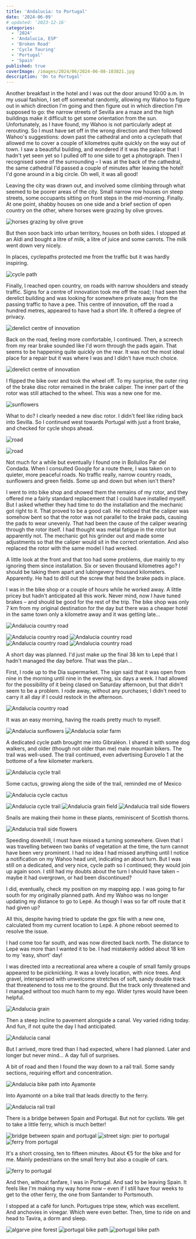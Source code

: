```yaml
---
title: 'Andalucia: to Portugal'
date: '2024-06-09'
# updated: '2023-12-16'
categories:
  - '2024'
  - 'Andalucia, ESP'
  - 'Broken Road'
  - 'Cycle Touring'
  - 'Portugal'
  - 'Spain'
published: true
coverImage: /images/2024/06/2024-06-08-103821.jpg
description: 'On to Portugal'
---
```


<script>
	import Callout from '$lib/components/Callout.svelte'
  import Img from '$lib/components/Img.svelte' 
  import DayCardHGroup from '$lib/components/DayCardHGroup.svelte' 
</script>

<section class="card">

<DayCardHGroup
    where="Sevilla &mdash; Bollullos Par del Condada"
    when="6/6/2024"
    distance="65.1 km, 626 m, 3122.3 km to date" 
  />

<p>Another breakfast in the hotel and I was out the door around 10:00 a.m. In my usual fashion,  I set off somewhat randomly, allowing my Wahoo to figure out in which direction I'm going and then figure out in which direction I'm supposed to go: the narrow streets of Sevilla are a maze and the high buildings make it difficult to get some orientation from the sun. Unfortunately, as I have found, my Wahoo is not particularly adept at rerouting. So I must have set off in the wrong direction and then followed Wahoo's suggestions: down past the cathedral and onto a cyclepath that allowed me to cover a couple of kilometres quite quickly on the way out of town. I saw a beautiful building, and wondered if it was the palace that I hadn't yet seen yet so I pulled off to one side to get a photograph. Then I recognised some of the surrounding &ndash; I was at the back of the cathedral, the same cathedral I'd passed a couple of minutes after leaving the hotel! I'd gone around in a big circle. Oh well, it was all good!</p>

<p>Leaving the city was drawn out, and involved some climbing through what seemed to be poorer areas of the city. Small narrow row houses on steep streets, some occupants sitting on front steps in the mid-morning. Finally. At one point, shabby houses on one side and a brief section of open country on the other, where horses were grazing by olive groves.</p>

<Img
  src="/images/2024/06/2024-06-06-105002.jpg"
  alt="horses grazing by olive grove"
/>

<p>But then soon back into urban territory, houses on both sides.  I stopped at an Aldi and bought a litre of milk, a litre of juice and some carrots. The milk went down very nicely. </p>

<p>In places, cyclepaths protected me from the traffic but it was hardly inspiring. </p>

<Img
  src="/images/2024/06/2024-06-06-125514.jpg"
  alt="cycle path"
/>

<p>Finally, I reached open country, on roads with narrow shoulders and steady traffic. Signs for a centre of innovation took me off the road; I had seen the derelict building and was looking for somewhere private away from the passing traffic to have a pee. This centre of innovation, off the road a hundred metres, appeared to have had a short life. It offered a degree of privacy.</p>

<Img
  src="/images/2024/06/2024-06-06-132909.jpg"
  alt="derelict centre of innovation"
/>

<p>Back on the road, feeling more comfortable, I continued. Then, a screech from my rear brake sounded like I'd worn through the pads again. That seems to be happening quite quickly on the rear. It was not the most ideal place for a repair but it was where I was and I didn't have much choice.</p>

<Img
  src="/images/2024/06/2024-06-06-142348.jpg"
  alt="derelict centre of innovation"
/>

<p>I flipped the bike over and took the wheel off. To my surprise, the outer ring of the brake disc rotor remained in the brake caliper. The inner part of the rotor was still attached to the wheel. This was a new one for me. </p>

<Img
  src="/images/2024/06/2024-06-06-142357.jpg"
  alt="sunflowers"
/>

<p>What to do? I clearly needed a new disc rotor. I didn't feel like riding back into Sevilla. So I continued west towards Portugal with just a front brake, and checked for cycle shops ahead. </p>

<Img
  src="/images/2024/06/2024-06-06-143646.jpg"
  alt="road"
/>

<Img
  src="/images/2024/06/2024-06-06-161408.jpg"
  alt="road"
/>

<p>Not much for a while but eventually I found one in Bollullos Par del Condada. When I consulted Google for a route there, I was taken on to quieter, more peaceful roads. No traffic really, narrow country roads, sunflowers and green fields. Some up and down but when isn't there? </p>

<p>I went to into bike shop and showed them the remains of my rotor, and they offered me a fairly standard replacement that I could have installed myself. But I asked whether they had time to do the installation and the mechanic got right to it. That proved to be a good call. He noticed that the caliper was somehow bent so that the rotor was not parallel to the brake pads, causing the pads to wear unevenly. That had been the cause of the caliper wearing through the rotor itself. I had thought was metal fatigue in the rotor but apparently not. The mechanic got his grinder out and made some adjustments so that the caliper would sit in the correct orientation. And also replaced the rotor with the same model I had wrecked.</p>

<p>A little look at the front and that too had some problems, due mainly to my ignoring them since installation. Six or seven thousand kilometres ago?  I should be taking them apart and lubingevery thousand kilometers. Apparently. He had to drill out the screw that held the brake pads in place. </p>

<p>I was in the bike shop or a couple of hours while he worked away. A little pricey but hadn't anticipated all this work. Never mind, now I have tuned brakes &ndash; and should be good for the rest of the trip. The bike shop was only 7 km from my original destination for the day but there was a cheaper hotel in the same town only a kilometre away and it was getting late...</p>

</section>

<section class="card">

<DayCardHGroup
    where="Bollullos Par del Condada &mdash; Trigueros"
    when="6/7/2024"
    distance="38.3 km, 324 m, 3160.6 km to date" 
  />

<Img
    src="/images/2024/06/2024-06-07-122541.jpg"
    alt="Andalucia country road"
  />

<Img
    src="/images/2024/06/2024-06-07-132748.jpg"
    alt="Andalucia country road"
  />
<Img
    src="/images/2024/06/2024-06-07-132802.jpg"
    alt="Andalucia country road"
  />
<Img
    src="/images/2024/06/2024-06-07-133118.jpg"
    alt="Andalucia country road"
  />
<Img
    src="/images/2024/06/2024-06-07-133543.jpg"
    alt="Andalucia country road"
  />

</section>

<section class="card">

<DayCardHGroup
    where="Trigueros - Lep&eacute; "
    when="6/8/2024"
    distance="56.5 km, 322 m, 3217.1 km to date" 
  />

<p>A short day was planned. I'd just make up the final 38 km to Lep&eacute; that I hadn't managed the day before. That was the plan...</p>

<p>First, I rode up to the Dia supermarket. The sign said that it was open from nine in the morning until nine in the evening, six days a week. I had allowed for the possibility of it being clased on Saturday afternoon, but that didn't seem to be a problem. I rode away, without any purchases; I didn't need to carry it all day if I could restock in the afternoon.</p>

<Img
    src="/images/2024/06/2024-06-08-103821.jpg"
    alt="Andalucia country road"
  />

  <p>It was an easy morning, having the roads pretty much to myself.</p>

<Img
    src="/images/2024/06/2024-06-08-105438.jpg"
    alt="Andalucia sunflowers"
  />
<Img
    src="/images/2024/06/2024-06-08-120827.jpg"
    alt="Andalucia solar farm"
  />

<p>A dedicated cycle path brought me into Gibral&eacute;on. I shared it with some dog walkers, and older (though not older than me) male mountain bikers. The trail was well-used. The trail continued, even advertising Eurovelo 1 at the bottome of a few kilometer markers.</p>
<Img
    src="/images/2024/06/2024-06-08-122048.jpg"
    alt="Andalucia cycle trail"
  />

<!-- <Img
    src="/images/2024/06/2024-06-08-122155.jpg"
    alt="Andalucia cycle trail"
  /> -->

  <p>Some cactus, growing along the side of the trail, reminded me of Mexico</p>
<Img
    src="/images/2024/06/2024-06-08-122204.jpg"
    alt="Andalucia cycle cactus"
  />

<Img
    src="/images/2024/06/2024-06-08-124543.jpg"
    alt="Andalucia cycle trail"
  />
<Img
    src="/images/2024/06/2024-06-08-124632.jpg"
    alt="Andalucia grain field"
  />
<Img
  src="/images/2024/06/2024-06-08-141111.jpg"
  alt="Andalucia trail side flowers"
/>

<p>Snails are making their home in these plants, reminiscent of Scottish thorns.</p>
<Img
  src="/images/2024/06/2024-06-08-141206.jpg"
  alt="Andalucia trail side flowers"
/>

<p>Speeding downhill, I must have missed a turning somewhere. Given that I was travelling between two banks of vegetation at the time, the turn cannot have been very prominent. I had no idea I had missed anything until I notice a notification on my Wahoo head unit, indicating an about turn. But I was still on a dedicated, and very nice, cycle path so I continued; they would join up again soon. I still had my doubts about the turn I should have taken &ndash; maybe it had overgrown, or had been discontinued?</p>

<p>I did, eventually, check my position on my mapping app. I was going to far south for my originally planned path. And my Wahoo was no longer updating my distance to go to Lep&eacute;. As though I was so far off route that it had given up?</p>

<p>All this, despite having tried to update the gpx file with a new one, calculated from my current location to Lep&eacute;. A phone reboot seemed to resolve the issue.</p>

<p>I had come too far south, and was now directed back north. The distance to Lep&eacute; was more than I wanted it to be. I had mistakenly added about 18 km to my 'easy, short' day!</p>

<p>I was directed into a recreational area where a couple of small family groups appeared to be picknicking. It was a lovely location, with nice trees. And gravel, interspersed with unwelcome stretches of soft, sandy double track that threatenend to toss me to the ground. But the track only threatened and I managed without too much harm to my ego. Wider tyres would have been helpful.</p>

<Img
  src="/images/2024/06/2024-06-08-143536.jpg"
  alt="Andalucia grain"
/>

<p>Then a steep incline to pavement alongside a canal. Vey varied riding today. And fun, if not quite the day I had anticipated. </p>
<Img
  src="/images/2024/06/2024-06-08-144824.jpg"
  alt="Andalucia canal"
/>
<p>But I arrived, more tired than I had expected, where I had planned. Later and longer but never mind... A day full of surprises.</p>

</section>

<section class="card">

<DayCardHGroup
    where="Lep&eacute;, Andalucia, Spain - Tavira, Faro, Portugal"
    when="6/9/2024"
    distance="57.3km, 339 m, 3274.4 km to date" 
  />

  <p>A bit of road and then I found the way down to a rail trail. Some sandy sections, requiring effort and concentration. </p>

<Img
  src="/images/2024/06/2024-06-09-113054.jpg"
  alt="Andalucia bike path into Ayamonte"
/>

<p>Into Ayamont&eacute; on a bike trail that leads directly to the ferry.</p>

<Img
  src="/images/2024/06/2024-06-09-124704.jpg"
  alt="Andalucia rail trail"
/>

<p>There is a bridge between Spain and Portugal. But not for cyclists. We get to take a little ferry, which is much better!</p>

<Img
  src="/images/2024/06/2024-06-09-125354.jpg"
  alt="bridge between spain and portugal"
  caption="Portugal on the left, Spain on the right."
/>
<Img
  src="/images/2024/06/2024-06-09-130402.jpg"
  alt="street sign: pier to portugal"
  caption="Portugal Pier"
/>
<Img
  src="/images/2024/06/2024-06-09-130736.jpg"
  alt="ferry from portugal"
/>

<p>It's a short crossing, ten to fifteen minutes. About &euro;5 for the bike and for me. Mainly pedestrians on the small ferry but also a couple of cars.</p>

<Img
  src="/images/2024/06/2024-06-09-131401.jpg"
  alt="ferry to portugal"
/>

<p>And then, without fanfare, I was in Portugal. And sad to be leaving Spain. It feels like I'm making my way home now &ndash; even if I still have four weeks to get to the other ferry, the one from Santander to Portsmouth.</p>

<p>I stopped at a caf&eacute; for lunch. Portugues tripe stew, which was excellent. And anchovies in vinegar. Which were even better. Then, time to ride on and head to Tavira, a dorm and sleep.</p>

<Img
  src="/images/2024/06/2024-06-09-151422.jpg"
  alt="algarve pine forest"
/>
<Img
  src="/images/2024/06/2024-06-09-162119.jpg"
  alt="portugal bike path"
/>
<Img
  src="/images/2024/06/2024-06-09-172225.jpg"
  alt="portugal bike path"
/>

  </section>
